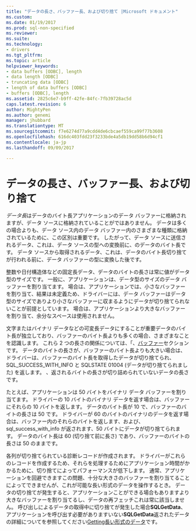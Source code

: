 ```yaml
---
title: "データの長さ、バッファー長、および切り捨て |Microsoft ドキュメント"
ms.custom: 
ms.date: 01/19/2017
ms.prod: sql-non-specified
ms.reviewer: 
ms.suite: 
ms.technology:
- drivers
ms.tgt_pltfrm: 
ms.topic: article
helpviewer_keywords:
- data buffers [ODBC], length
- data length [ODBC]
- truncating data [ODBC]
- length of data buffers [ODBC]
- buffers [ODBC], length
ms.assetid: 2825c6e7-b9ff-42fe-84fc-7fb39728ac5d
caps.latest.revision: 6
author: MightyPen
ms.author: genemi
manager: jhubbard
ms.translationtype: MT
ms.sourcegitcommit: f7e6274d77a9cdd4de6cbcaef559ca99f77b3608
ms.openlocfilehash: 616dc403fdd23f3233bde4a5db19dd58b6d94cf1
ms.contentlocale: ja-jp
ms.lasthandoff: 09/09/2017

---
```

# <a name="data-length-buffer-length-and-truncation"></a>データの長さ、バッファー長、および切り捨て
*データ長*はデータのバイト長アプリケーションのデータ バッファーに格納されますが、データ ソースに格納されていることがではありません。 データは多くの場合よりも、データ ソース内のデータ バッファー内のさまざまな種類に格納されているために、この区別は重要です。 したがって、データ ソースに送信されるデータ、これは、データ ソースの型への変換前に、のデータのバイト長です。 データ ソースから取得されるデータ、これは、データのバイト長切り捨てが行われる前に、データ バッファーの型に変換した後です。  
  
 整数や日付構造体などの固定長データ、データのバイトの長さは常に値がデータ型のサイズです。 一般に、アプリケーションは、データ型のサイズのデータ バッファーを割り当てます。 場合は、アプリケーションでは、小さなバッファーを割り当て、結果は未定義ため、ドライバーには、データ バッファーはデータ型のサイズでありより小さなバッファーに収まるようにデータが切り捨てられないことが前提としています。 場合は、アプリケーションより大きなバッファーを割り当て、余分なスペースは使用されません。  
  
 文字またはバイナリ データなどの可変長データにすることが重要データのバイト長が独立しており、バッファーのバイト長よりも多くの場合、さまざまなことを認識します。 これら 2 つの長さの関係については、「、[バッファー](../../../odbc/reference/develop-app/buffers.md)セクションです。 データのバイトの長さが、バッファーのバイト長よりも大きい場合は、ドライバーは、バッファーのバイト長を取得したデータが切り捨てられ、SQL_SUCCESS_WITH_INFO と SQLSTATE 01004 (データが切り捨てられました) を返します。 、返されるバイトの長さが切り詰められていないデータの長さです。  
  
 たとえば、アプリケーションは 50 バイトをバイナリ データ バッファーを割り当てます。 ドライバーの 10 バイトのバイナリ データを返す場合は、バッファーにそれらの 10 バイトを返します。 データのバイト長が 10 で、バッファーのバイトの長さは 50 です。 ドライバーが 60 のバイトのバイナリのデータを返す場合は、バッファー内のそれらのバイトを返します、および、sql_success_with_info が返されます、50 バイトにデータが切り捨てられます。 データのバイト長は 60 (切り捨て前に長さ) であり、バッファーのバイトの長さは 50 のままです。  
  
 各列が切り捨てられている診断レコードが作成されます。 ドライバーがこれらのレコードを作成するため、それらを処理するためにアプリケーション時間がかかるために、切り捨てによってパフォーマンスが低下します。 通常、アプリケーションを回避できますこの問題、十分な大きさのバッファーを割り当てることによってできませんが、これが可能な長い形式のデータを操作するとき。 データの切り捨てが発生すると、アプリケーションことができる場合もありますより大きなバッファーを割り当てるし、データの再フェッチこれは常に該当しません。 呼び出しによるデータの取得中に切り捨てが発生した場合**SQLGetData**、アプリケーションを呼び出す必要がありますいない**SQLGetData**返されたデータの詳細についてを参照してください[Getting長い形式のデータ](../../../odbc/reference/develop-app/getting-long-data.md)です。
